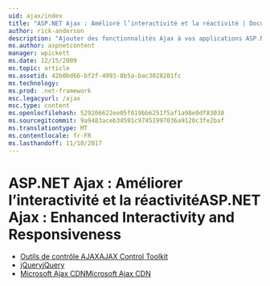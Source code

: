 ```yaml
---
uid: ajax/index
title: "ASP.NET Ajax : Amélioré l’interactivité et la réactivité | Documents Microsoft"
author: rick-anderson
description: "Ajouter des fonctionnalités Ajax à vos applications ASP.NET, jQuery ou les outils de contrôle Ajax. Améliorer les performances de vos applications Ajax avec le Micro..."
ms.author: aspnetcontent
manager: wpickett
ms.date: 12/15/2009
ms.topic: article
ms.assetid: 42b0bd66-bf2f-4993-8b5a-bac3028201fc
ms.technology: 
ms.prod: .net-framework
msc.legacyurl: /ajax
msc.type: content
ms.openlocfilehash: 529206622ee05f019bb6251f5af1a98e0df83030
ms.sourcegitcommit: 9a9483aceb34591c97451997036a9120c3fe2baf
ms.translationtype: MT
ms.contentlocale: fr-FR
ms.lasthandoff: 11/10/2017
---
```

<a name="aspnet-ajax--enhanced-interactivity-and-responsiveness"></a><span data-ttu-id="b196b-104">ASP.NET Ajax : Améliorer l’interactivité et la réactivité</span><span class="sxs-lookup"><span data-stu-id="b196b-104">ASP.NET Ajax : Enhanced Interactivity and Responsiveness</span></span>
====================
- [<span data-ttu-id="b196b-105">Outils de contrôle AJAX</span><span class="sxs-lookup"><span data-stu-id="b196b-105">AJAX Control Toolkit</span></span>](https://go.devexpress.com/AjaxControlToolkit_ASP_Resources_ASP_AJAX_Index.aspx)
- [<span data-ttu-id="b196b-106">jQuery</span><span class="sxs-lookup"><span data-stu-id="b196b-106">jQuery</span></span>](http://jquery.com/)
- [<span data-ttu-id="b196b-107">Microsoft Ajax CDN</span><span class="sxs-lookup"><span data-stu-id="b196b-107">Microsoft Ajax CDN</span></span>](cdn/overview.md)
